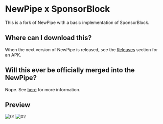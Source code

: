 # NewPipe x SponsorBlock
This is a fork of NewPipe with a basic implementation of SponsorBlock.

## Where can I download this?
When the next version of NewPipe is released, see the [Releases](https://github.com/polymorphicshade/NewPipe/releases) section for an APK.

## Will this ever be officially merged into the NewPipe?
Nope. See [here](https://newpipe.schabi.org/blog/pinned/newpipe-and-online-advertising/) for more information.

## Preview
![01](.github/images/preview01.gif) 
![02](.github/images/preview02.gif)